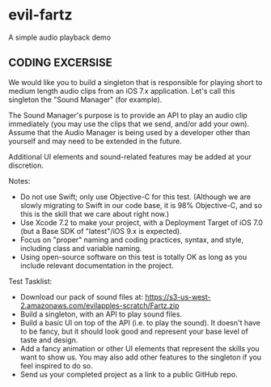 # evil-fartz
A simple audio playback demo


## CODING EXCERSISE

We would like you to build a singleton that is responsible for playing short to medium length audio clips from an iOS 7.x application. Let's call this singleton the "Sound Manager" (for example).

The Sound Manager's purpose is to provide an API to play an audio clip immediately (you may use the clips that we send, and/or add your own). Assume that the Audio Manager is being used by a developer other than yourself and may need to be extended in the future.

Additional UI elements and sound-related features may be added at your discretion.

Notes:

- Do not use Swift; only use Objective-C for this test. (Although we are slowly migrating to Swift in our code base, it is 98% Objective-C, and so this is the skill that we care about right now.)
- Use Xcode 7.2 to make your project, with a Deployment Target of iOS 7.0 (but a Base SDK of "latest"/iOS 9.x is expected).
- Focus on "proper" naming and coding practices, syntax, and style, including class and variable naming.
- Using open-source software on this test is totally OK as long as you include relevant documentation in the project.

Test Tasklist:
- Download our pack of sound files at: https://s3-us-west-2.amazonaws.com/evilapples-scratch/Fartz.zip
- Build a singleton, with an API to play sound files.
- Build a basic UI on top of the API (i.e. to play the sound). It doesn't have to be fancy, but it should look good and represent your base level of taste and design.
- Add a fancy animation or other UI elements that represent the skills you want to show us. You may also add other features to the singleton if you feel inspired to do so.
- Send us your completed project as a link to a public GitHub repo.
